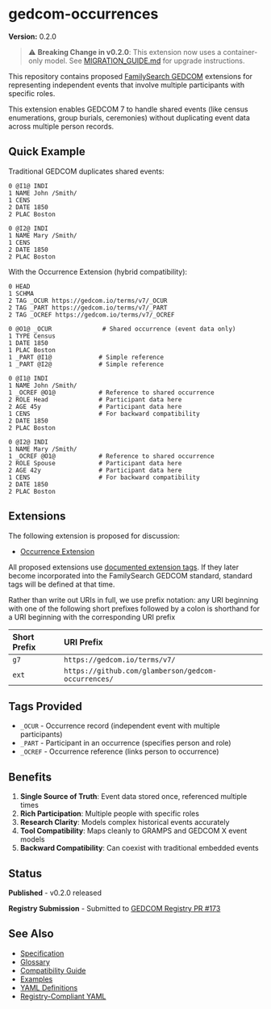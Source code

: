 # gedcom-occurrences

**Version:** 0.2.0

> ⚠️ **Breaking Change in v0.2.0**: This extension now uses a container-only model. 
> See [MIGRATION_GUIDE.md](MIGRATION_GUIDE.md) for upgrade instructions.

This repository contains proposed [FamilySearch GEDCOM](https://gedcom.io/specs/) extensions
for representing independent events that involve multiple participants with specific roles.

This extension enables GEDCOM 7 to handle shared events (like census enumerations, group burials, ceremonies) without duplicating event data across multiple person records.

## Quick Example

Traditional GEDCOM duplicates shared events:
```gedcom
0 @I1@ INDI
1 NAME John /Smith/
1 CENS
2 DATE 1850
2 PLAC Boston

0 @I2@ INDI  
1 NAME Mary /Smith/
1 CENS
2 DATE 1850
2 PLAC Boston
```

With the Occurrence Extension (hybrid compatibility):
```gedcom
0 HEAD
1 SCHMA
2 TAG _OCUR https://gedcom.io/terms/v7/_OCUR
2 TAG _PART https://gedcom.io/terms/v7/_PART
2 TAG _OCREF https://gedcom.io/terms/v7/_OCREF

0 @O1@ _OCUR              # Shared occurrence (event data only)
1 TYPE Census
1 DATE 1850
1 PLAC Boston
1 _PART @I1@             # Simple reference
1 _PART @I2@             # Simple reference

0 @I1@ INDI
1 NAME John /Smith/
1 _OCREF @O1@            # Reference to shared occurrence
2 ROLE Head              # Participant data here
2 AGE 45y                # Participant data here
1 CENS                   # For backward compatibility
2 DATE 1850
2 PLAC Boston

0 @I2@ INDI
1 NAME Mary /Smith/
1 _OCREF @O1@            # Reference to shared occurrence  
2 ROLE Spouse            # Participant data here
2 AGE 42y                # Participant data here
1 CENS                   # For backward compatibility
2 DATE 1850
2 PLAC Boston
```

## Extensions

The following extension is proposed for discussion:

* [Occurrence Extension](occurrence-extension.md)

All proposed extensions use [documented extension tags](https://gedcom.io/specifications/FamilySearchGEDCOMv7.html#extension-tags). If they later become incorporated into the FamilySearch GEDCOM standard, standard tags will be defined at that time.

Rather than write out URIs in full, we use prefix notation: any URI beginning with one
of the following short prefixes followed by a colon is shorthand for a URI beginning
with the corresponding URI prefix

| Short Prefix | URI Prefix                                          |
|:-------------|:----------------------------------------------------|
| `g7`         | `https://gedcom.io/terms/v7/`                       |
| `ext`        | `https://github.com/glamberson/gedcom-occurrences/` |

## Tags Provided

- `_OCUR` - Occurrence record (independent event with multiple participants)
- `_PART` - Participant in an occurrence (specifies person and role)
- `_OCREF` - Occurrence reference (links person to occurrence)

## Benefits

1. **Single Source of Truth**: Event data stored once, referenced multiple times
2. **Rich Participation**: Multiple people with specific roles
3. **Research Clarity**: Models complex historical events accurately
4. **Tool Compatibility**: Maps cleanly to GRAMPS and GEDCOM X event models
5. **Backward Compatibility**: Can coexist with traditional embedded events

## Status

**Published** - v0.2.0 released

**Registry Submission** - Submitted to [GEDCOM Registry PR #173](https://github.com/FamilySearch/GEDCOM-registries/pull/173)

## See Also

- [Specification](occurrence-extension.md)
- [Glossary](GLOSSARY.md)
- [Compatibility Guide](compatibility.md)
- [Examples](examples/)
- [YAML Definitions](yaml/)
- [Registry-Compliant YAML](registry-yaml/)